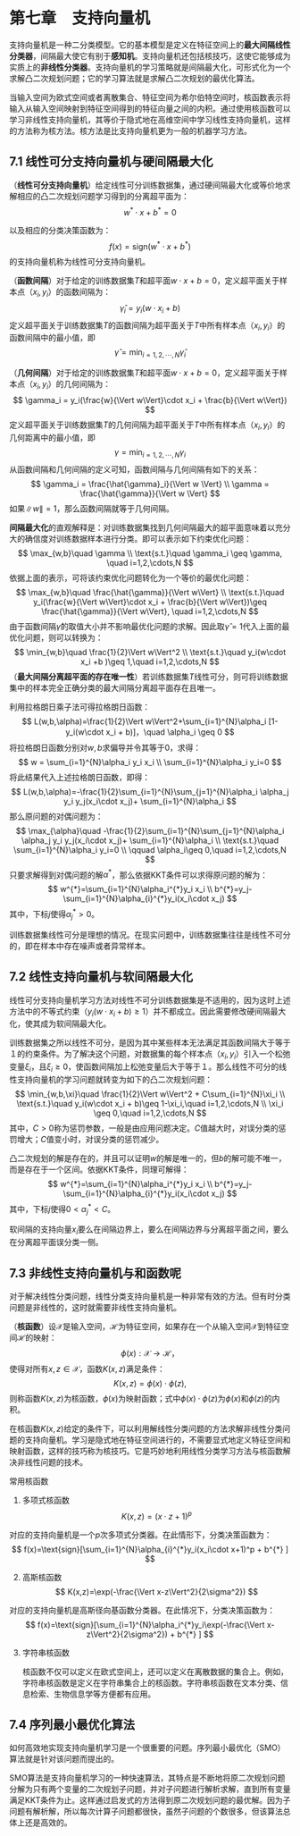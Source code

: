 # 第七章　支持向量机

支持向量机是一种二分类模型。它的基本模型是定义在特征空间上的**最大间隔线性分类器**，间隔最大使它有别于**感知机**。支持向量机还包括核技巧，这使它能够成为实质上的**非线性分类器**。支持向量机的学习策略就是间隔最大化，可形式化为一个求解凸二次规划问题；它的学习算法就是求解凸二次规划的最优化算法。

当输入空间为欧式空间或者离散集合、特征空间为希尔伯特空间时，核函数表示将输入从输入空间映射到特征空间得到的特征向量之间的内积。通过使用核函数可以学习非线性支持向量机，其等价于隐式地在高维空间中学习线性支持向量机，这样的方法称为核方法。核方法是比支持向量机更为一般的机器学习方法。

## 7.1 线性可分支持向量机与硬间隔最大化

（**线性可分支持向量机**）给定线性可分训练数据集，通过硬间隔最大化或等价地求解相应的凸二次规划问题学习得到的分离超平面为：
$$
w^{*}\cdot x+b^{*}=0
$$

以及相应的分类决策函数为：
$$
f(x)=\text{sign}(w^{*}\cdot x + b^{*})
$$
的支持向量机称为线性可分支持向量机。

（**函数间隔**）对于给定的训练数据集$T$和超平面$w\cdot x +b =0$，定义超平面关于样本点（$x_i, y_i$）的函数间隔为：
$$
\hat{\gamma}_i = y_i (w\cdot x_i + b)
$$
定义超平面关于训练数据集$T$的函数间隔为超平面关于$T$中所有样本点（$x_i, y_i​$）的函数间隔中的最小值，即
$$
\hat{\gamma} = \min_{i=1,2,\cdots,N}\hat{\gamma}_i
$$

（**几何间隔**）对于给定的训练数据集$T$和超平面$w\cdot x + b = 0$，定义超平面关于样本点（$x_i, y_i$）的几何间隔为：
$$
\gamma_i = y_i(\frac{w}{\Vert w\Vert}\cdot x_i + \frac{b}{\Vert w\Vert})
$$
定义超平面关于训练数据集$T$的几何间隔为超平面关于$T$中所有样本点（$x_i, y_i$）的几何距离中的最小值，即
$$
\gamma = \min_{i=1,2,\cdots, N}\gamma_i
$$
从函数间隔和几何间隔的定义可知，函数间隔与几何间隔有如下的关系：
$$
\gamma_i = \frac{\hat{\gamma}_i}{\Vert w \Vert} \\
\gamma = \frac{\hat{\gamma}}{\Vert w \Vert}
$$
如果$\| w\|=1$，那么函数间隔就等于几何间隔。

**间隔最大化**的直观解释是：对训练数据集找到几何间隔最大的超平面意味着以充分大的确信度对训练数据样本进行分类。即可以表示如下约束优化问题：
$$
\max_{w,b}\quad \gamma \\
\text{s.t.}\quad \gamma_i \geq \gamma, \quad i=1,2,\cdots,N
$$
依据上面的表示，可将该约束优化问题转化为一个等价的最优化问题：
$$
\max_{w,b}\quad \frac{\hat{\gamma}}{\Vert w\Vert} \\
\text{s.t.}\quad y_i(\frac{w}{\Vert w\Vert}\cdot x_i + \frac{b}{\Vert w\Vert})\geq \frac{\hat{\gamma}}{\Vert w\Vert}, \quad i=1,2,\cdots,N
$$
由于函数间隔$\hat{\gamma}$的取值大小并不影响最优化问题的求解。因此取$\hat{\gamma}=1$代入上面的最优化问题，则可以转换为：
$$
\min_{w,b}\quad \frac{1}{2}\Vert w\Vert^2 \\
\text{s.t.}\quad y_i(w\cdot x_i +b )\geq 1,\quad i=1,2,\cdots,N
$$
（**最大间隔分离超平面的存在唯一性**）若训练数据集$T$线性可分，则可将训练数据集中的样本完全正确分类的最大间隔分离超平面存在且唯一。

利用拉格朗日乘子法可得拉格朗日函数：
$$
L(w,b,\alpha)=\frac{1}{2}\Vert w\Vert^2+\sum_{i=1}^{N}\alpha_i [1-y_i(w\cdot x_i + b)]，\quad \alpha_i \geq 0
$$
将拉格朗日函数分别对$w,b$求偏导并令其等于$0$，求得：
$$
w = \sum_{i=1}^{N}\alpha_i y_i x_i \\
\sum_{i=1}^{N}\alpha_i y_i=0
$$
将此结果代入上述拉格朗日函数，即得：
$$
L(w,b,\alpha)=-\frac{1}{2}\sum_{i=1}^{N}\sum_{j=1}^{N}\alpha_i \alpha_j y_i y_j(x_i\cdot x_j)+ \sum_{i=1}^{N}\alpha_i
$$
那么原问题的对偶问题为：
$$
\max_{\alpha}\quad -\frac{1}{2}\sum_{i=1}^{N}\sum_{j=1}^{N}\alpha_i \alpha_j y_i y_j(x_i\cdot x_j)+ \sum_{i=1}^{N}\alpha_i \\
\text{s.t.}\quad \sum_{i=1}^{N}\alpha_i y_i=0 \\
\qquad \alpha_i\geq 0,\quad i=1,2,\cdots,N
$$
只要求解得到对偶问题的解$\alpha^{*}$，那么依据KKT条件可以求得原问题的解为：
$$
w^{*}=\sum_{i=1}^{N}\alpha_i^{*}y_i x_i \\
b^{*}=y_j-\sum_{i=1}^{N}\alpha_{i}^{*}y_i(x_i\cdot x_j)
$$
其中，下标$j​$使得$\alpha_{j}^{*} > 0​$。

训练数据集线性可分是理想的情况。在现实问题中，训练数据集往往是线性不可分的，即在样本中存在噪声或者异常样本。

## 7.2 线性支持向量机与软间隔最大化

线性可分支持向量机学习方法对线性不可分训练数据集是不适用的，因为这时上述方法中的不等式约束（$y_i(w\cdot x_i + b)\geq 1$）并不都成立。因此需要修改硬间隔最大化，使其成为软间隔最大化。

训练数据集之所以线性不可分，是因为其中某些样本无法满足其函数间隔大于等于１的约束条件。为了解决这个问题，对数据集的每个样本点（$x_i, y_i​$）引入一个松弛变量$\xi_i​$，且$\xi_i \geq 0​$，使函数间隔加上松弛变量后大于等于１。那么线性不可分的线性支持向量机的学习问题就转变为如下的凸二次规划问题：
$$
\min_{w,b,\xi}\quad \frac{1}{2}\Vert w\Vert^2 + C\sum_{i=1}^{N}\xi_i \\
\text{s.t.}\quad y_i(w\cdot x_i + b)\geq 1-\xi_i,\quad i=1,2,\cdots,N \\
\xi_i \geq 0,\quad i=1,2,\cdots,N
$$
其中，$C>0$称为惩罚参数，一般是由应用问题决定。$C$值越大时，对误分类的惩罚增大；$C$值变小时，对误分类的惩罚减少。

凸二次规划的解是存在的，并且可以证明$w$的解是唯一的，但$b$的解可能不唯一，而是存在于一个区间。依据KKT条件，同理可解得：
$$
w^{*}=\sum_{i=1}^{N}\alpha_i^{*}y_i x_i \\
b^{*}=y_j-\sum_{i=1}^{N}\alpha_{i}^{*}y_i(x_i\cdot x_j)
$$
其中，下标$j$使得$0<\alpha_{j}^{*}<C$。

软间隔的支持向量$x_i$要么在间隔边界上，要么在间隔边界与分离超平面之间，要么在分离超平面误分类一侧。

## 7.3 非线性支持向量机与和函数呢

对于解决线性分类问题，线性分类支持向量机是一种非常有效的方法。但有时分类问题是非线性的，这时就需要非线性支持向量机。

（**核函数**）设$\mathcal{X}$是输入空间，$\mathcal{H}$为特征空间，如果存在一个从输入空间$\mathcal{X}$到特征空间$\mathcal{H}$的映射：
$$
\phi(x):\mathcal{X} \rightarrow \mathcal{H}，
$$
使得对所有$x,z \in \mathcal{X}$，函数$K(x,z)$满足条件：
$$
K(x,z)=\phi(x)\cdot \phi(z),
$$
则称函数$K(x,z)$为核函数，$\phi(x)$为映射函数；式中$\phi(x)\cdot\phi(z)$为$\phi(x)$和$\phi(z)$的内积。

在核函数$K(x,z)$给定的条件下，可以利用解线性分类问题的方法求解非线性分类问题的支持向量机。学习是隐式地在特征空间进行的，不需要显式地定义特征空间和映射函数，这样的技巧称为核技巧。它是巧妙地利用线性分类学习方法与核函数解决非线性问题的技术。

常用核函数

1. 多项式核函数
   $$
   K(x,z)=(x\cdot z + 1)^{p}
   $$

对应的支持向量机是一个$p$次多项式分类器。在此情形下，分类决策函数为：
$$
f(x)=\text{sign}[\sum_{i=1}^{N}\alpha_{i}^{*}y_i(x_i\cdot x+1)^p + b^{*} ]
$$

2. 高斯核函数
   $$
   K(x,z)=\exp(-\frac{\Vert x-z\Vert^2}{2\sigma^2})
   $$

对应的支持向量机是高斯径向基函数分类器。在此情况下，分类决策函数为：
$$
f(x)=\text{sign}[\sum_{i=1}^{N}\alpha_i^{*}y_i\exp(-\frac{\Vert x-z\Vert^2}{2\sigma^2}) + b^{*} ]
$$

3. 字符串核函数

   核函数不仅可以定义在欧式空间上，还可以定义在离散数据的集合上。例如，字符串核函数是定义在字符串集合上的核函数。字符串核函数在文本分类、信息检索、生物信息学等方便都有应用。

## 7.4 序列最小最优化算法

如何高效地实现支持向量机学习是一个很重要的问题。序列最小最优化（SMO）算法就是针对该问题而提出的。

SMO算法是支持向量机学习的一种快速算法，其特点是不断地将原二次规划问题分解为只有两个变量的二次规划子问题，并对子问题进行解析求解，直到所有变量满足KKT条件为止。这样通过启发式的方法得到原二次规划问题的最优解。因为子问题有解析解，所以每次计算子问题都很快，虽然子问题的个数很多，但该算法总体上还是高效的。